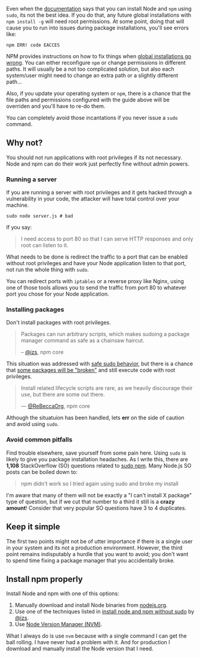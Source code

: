 Even when the [documentation](https://github.com/joyent/node/wiki/Installation#installing-via-package-manager)
says that you can install Node and `npm` using `sudo`, its not the best idea.
If you do that, any future global installations with `npm install -g` will need root permissions.
At some point, doing that will cause you to run into issues during package installations,
you'll see errors like:

    npm ERR! code EACCES

NPM provides instructions on how to fix things when [global installations go wrong](https://docs.npmjs.com/getting-started/fixing-npm-permissions).
You can either reconfigure `npm` or change permissions in different paths.
It will usually be a not too complicated solution, but also each system/user might need to change
an extra path or a slightly different path...

Also, if you update your operating system or `npm`, there is a chance that the file paths and permissions configured with the guide above will be overriden and you'll have to re-do them.

You can completely avoid those incantations if you never issue a `sudo` command.

## Why not?

You should not run applications with root privileges if its not necessary.
Node and npm can do their work just perfectly fine without admin powers.

### Running a server

If you are running a server with root privileges and it gets hacked through a
vulnerability in your code, the attacker will have total control over your machine.

    sudo node server.js # bad

If you say:

> I need access to port 80 so that I can serve HTTP responses and only root can listen to it.

What needs to be done is redirect the traffic to a port that can be enabled without root privileges and
have your Node application listen to that port,
not run the whole thing with `sudo`.

You can redirect ports with `iptables` or a reverse proxy like Nginx,
using one of those tools allows you to send the traffic from port 80 to
whatever port you chose for your Node application.

### Installing packages

Don't install packages with root privileges.

> Packages can run arbitrary scripts, which makes sudoing a package manager command as safe as a chainsaw haircut.
>
> – [@izs](https://twitter.com/izs), npm core

This situation was addressed with [safe sudo behavior](https://github.com/npm/npm/issues/294),
but there is a chance that
[some packages will be "broken"](https://github.com/npm/npm/issues/3139#issuecomment-13358582)
and still execute code with root privileges.

> Install related lifecycle scripts are rare, as we heavily discourage their use, but there are some out there.
>
> &mdash; [@ReBeccaOrg](https://twitter.com/ReBeccaOrg), npm core

Although the situatuion has been handled, lets **err** on the side of caution and avoid using `sudo`.

### Avoid common pitfalls

Find trouble elsewhere, save yourself from some pain here.
Using `sudo` is likely to give you package installation headaches.
As I write this, there are **1,108** StackOverflow (SO) questions related to
[sudo npm](http://stackoverflow.com/search?q=is%3Aquestion+sudo+npm).
Many Node.js SO posts can be boiled down to:

> npm didn't work so I tried again using sudo and broke my install

I'm aware that many of them will not be exactly a "I can't install X package" type of question,
but if we cut that number to a third it still is a **crazy amount**!
Consider that very popular SO questions have 3 to 4 duplicates.  

## Keep it simple

The first two points might not be of utter importance if there is a single user in your system and its not a production environment.
However, the third point remains indisputably a hurdle that you want to avoid;
you don't want to spend time fixing a package manager that you accidentally broke.

## Install npm properly

Install Node and npm with one of this options:

 1. Manually download and install Node binaries from [nodejs.org](https://nodejs.org/download/).
 2. Use one of the techniques listed in [install node and npm without sudo](https://gist.github.com/isaacs/579814) by [@izs](https://twitter.com/izs).
 3. Use [Node Version Manager (NVM)](https://github.com/creationix/nvm).

What I always do is use `nvm` because with a single command I can get the ball rolling. I have never had a problem with it.
And for production I download and manually install the Node version that I need.
